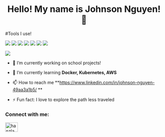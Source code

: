 
<!--
**JohnsonNguyen-Py/JohnsonNguyen-Py** is a ✨ _special_ ✨ repository because its `README.md` (this file) appears on your GitHub profile.

Here are some ideas to get you started:

- 🔭 I’m currently working on ...
- 🌱 I’m currently learning ...
- 👯 I’m looking to collaborate on ...
- 🤔 I’m looking for help with ...
- 💬 Ask me about ...
- 📫 How to reach me: ...
- 😄 Pronouns: ...
- ⚡ Fun fact: ...
-->

<h1 align="center">Hello! My name is Johnson Nguyen! 👋 </h1>


#Tools I use! 

![](https://img.shields.io/badge/Code-JavaScript-informational?style=flat&logo=javascript&logoColor=Yellow)
![](https://img.shields.io/badge/Code-Node.js-informational?style=flat&logo=node.js&logoColor=Green)
![](https://img.shields.io/badge/Code-Python-informational?style=flat&logo=python&logoColor=Yellow)
![](https://img.shields.io/badge/Code-Java-informational?style=flat&logo=java&logoColor=orange)
![](https://img.shields.io/badge/Code-MySQL-informational?style=flat&logo=mysql&logoColor=white)
![](https://img.shields.io/badge/Tools-Git-informational?style=flat&logo=Git&logoColor=red)
![](https://img.shields.io/badge/Tools-Docker-informational?style=flat&logo=Docker&logoColor=blue)



<p align="left"> <img src="https://komarev.com/ghpvc/?username=JohnsonNguyen-Py&label=Profile%20views&color=0e75b6&style=flat" /> </p>

- 🔭 I’m currently working on school projects!

- 🌱 I’m currently learning **Docker, Kubernetes, AWS**

- 📫 How to reach me **https://www.linkedin.com/in/johnson-nguyen-49aa3a1b5/ **

- ⚡ Fun fact: I love to explore the path less traveled 


<h3 align="left">Connect with me:</h3>
<p align="left">

<a href="https://www.linkedin.com/in/johnson-nguyen-49aa3a1b5/" target="blank"><img align="center" src="https://cdn.jsdelivr.net/npm/simple-icons@3.0.1/icons/linkedin.svg" alt="hanzla" height="30" width="40" /></a>


<!--<p><img align="left" src="https://github-readme-stats.vercel.app/api/top-langs?username=1hanzla100&show_icons=true&locale=en&layout=compact" alt="1hanzla100" /></p>

